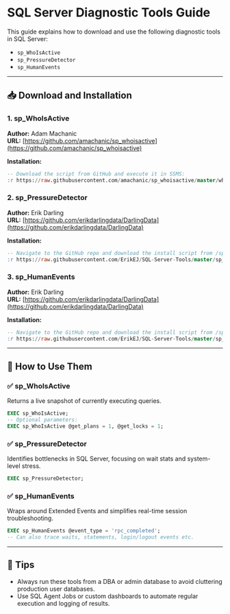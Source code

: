 
# SQL Server Diagnostic Tools Guide

This guide explains how to download and use the following diagnostic tools in SQL Server:

- `sp_WhoIsActive`
- `sp_PressureDetector`
- `sp_HumanEvents`

---

## 📥 Download and Installation

### 1. sp_WhoIsActive
**Author:** Adam Machanic  
**URL:** [https://github.com/amachanic/sp_whoisactive](https://github.com/amachanic/sp_whoisactive)

**Installation:**
```sql
-- Download the script from GitHub and execute it in SSMS:
:r https://raw.githubusercontent.com/amachanic/sp_whoisactive/master/who_is_active.sql
```

### 2. sp_PressureDetector
**Author:** Erik Darling  
**URL:** [https://github.com/erikdarlingdata/DarlingData](https://github.com/erikdarlingdata/DarlingData)

**Installation:**
```sql
-- Navigate to the GitHub repo and download the install script from /sp_PressureDetector/
:r https://raw.githubusercontent.com/ErikEJ/SQL-Server-Tools/master/sp_PressureDetector.sql
```

### 3. sp_HumanEvents
**Author:** Erik Darling  
**URL:** [https://github.com/erikdarlingdata/DarlingData](https://github.com/erikdarlingdata/DarlingData)

**Installation:**
```sql
-- Navigate to the GitHub repo and download the install script from /sp_HumanEvents/
:r https://raw.githubusercontent.com/ErikEJ/SQL-Server-Tools/master/sp_HumanEvents.sql
```

---

## 🧪 How to Use Them

### ✅ sp_WhoIsActive
Returns a live snapshot of currently executing queries.

```sql
EXEC sp_WhoIsActive;
-- Optional parameters:
EXEC sp_WhoIsActive @get_plans = 1, @get_locks = 1;
```

### ✅ sp_PressureDetector
Identifies bottlenecks in SQL Server, focusing on wait stats and system-level stress.

```sql
EXEC sp_PressureDetector;
```

### ✅ sp_HumanEvents
Wraps around Extended Events and simplifies real-time session troubleshooting.

```sql
EXEC sp_HumanEvents @event_type = 'rpc_completed';
-- Can also trace waits, statements, login/logout events etc.
```

---

## 🧠 Tips

- Always run these tools from a DBA or admin database to avoid cluttering production user databases.
- Use SQL Agent Jobs or custom dashboards to automate regular execution and logging of results.
